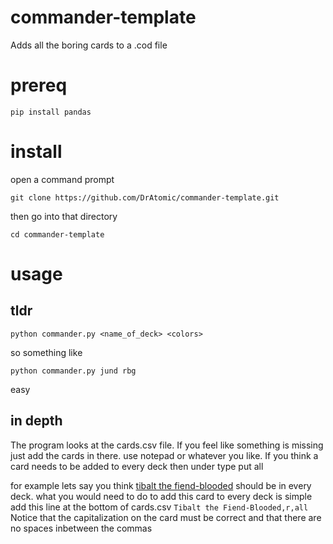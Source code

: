 # commander-template
Adds all the boring cards to a .cod file

# prereq
`pip install pandas`

# install
open a command prompt

`git clone https://github.com/DrAtomic/commander-template.git`

then go into that directory 

`cd commander-template`

# usage
## tldr
`python commander.py <name_of_deck> <colors>`

so something like 

`python commander.py jund rbg`

easy

## in depth

The program looks at the cards.csv file. If you feel like something is missing just add the cards in there. use notepad or whatever you like. If you think a card needs to be added to every deck then under type put all

for example lets say you think [tibalt the fiend-blooded](https://scryfall.com/card/ddk/41/tibalt-the-fiend-blooded) should be in every deck. what you would need to do to add this card to every deck is simple add this line at the bottom of cards.csv
`Tibalt the Fiend-Blooded,r,all`
Notice that the capitalization on the card must be correct and that there are no spaces inbetween the commas 
